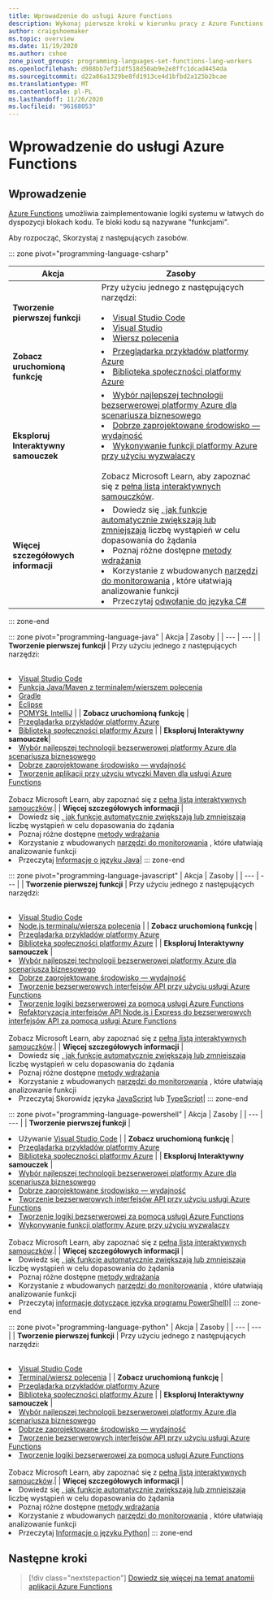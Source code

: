 ```yaml
---
title: Wprowadzenie do usługi Azure Functions
description: Wykonaj pierwsze kroki w kierunku pracy z Azure Functions.
author: craigshoemaker
ms.topic: overview
ms.date: 11/19/2020
ms.author: cshoe
zone_pivot_groups: programming-languages-set-functions-lang-workers
ms.openlocfilehash: d988bb7ef31df518d50ab9e2e8ffc1dcad4454da
ms.sourcegitcommit: d22a86a1329be8fd1913ce4d1bfbd2a125b2bcae
ms.translationtype: MT
ms.contentlocale: pl-PL
ms.lasthandoff: 11/26/2020
ms.locfileid: "96168053"
---
```

# <a name="getting-started-with-azure-functions"></a>Wprowadzenie do usługi Azure Functions

## <a name="introduction"></a>Wprowadzenie

[Azure Functions](./functions-overview.md) umożliwia zaimplementowanie logiki systemu w łatwych do dyspozycji blokach kodu. Te bloki kodu są nazywane "funkcjami".

Aby rozpocząć, Skorzystaj z następujących zasobów.

::: zone pivot="programming-language-csharp"

| Akcja | Zasoby |
| --- | --- |
| **Tworzenie pierwszej funkcji** | Przy użyciu jednego z następujących narzędzi:<br><br><li>[Visual Studio Code](./functions-create-your-first-function-visual-studio.md)<li>[Visual Studio](./create-first-function-vs-code-csharp.md)<li>[Wiersz polecenia](./create-first-function-cli-csharp.md) |
| **Zobacz uruchomioną funkcję** | <li>[Przeglądarka przykładów platformy Azure](/samples/browse/?expanded=azure&languages=csharp&products=azure-functions)<li>[Biblioteka społeczności platformy Azure](https://www.serverlesslibrary.net/?technology=Functions%202.x&language=C%23) |
| **Eksploruj Interaktywny samouczek**| <li>[Wybór najlepszej technologii bezserwerowej platformy Azure dla scenariusza biznesowego](/learn/modules/serverless-fundamentals/)<li>[Dobrze zaprojektowane środowisko — wydajność](/learn/modules/azure-well-architected-performance-efficiency/)<li>[Wykonywanie funkcji platformy Azure przy użyciu wyzwalaczy](/learn/modules/execute-azure-function-with-triggers/) <br><br>Zobacz Microsoft Learn, aby zapoznać się z [pełną listą interaktywnych samouczków](/learn/browse/?expanded=azure&products=azure-functions).|
| **Więcej szczegółowych informacji** | <li>Dowiedz się [, jak funkcje automatycznie zwiększają lub zmniejszają](./functions-scale.md) liczbę wystąpień w celu dopasowania do żądania<li>Poznaj różne dostępne [metody wdrażania](./functions-deployment-technologies.md)<li>Korzystanie z wbudowanych [narzędzi do monitorowania](./functions-monitoring.md) , które ułatwiają analizowanie funkcji<li>Przeczytaj [odwołanie do języka C#](./functions-dotnet-class-library.md)|

::: zone-end

::: zone pivot="programming-language-java"
| Akcja | Zasoby |
| --- | --- |
| **Tworzenie pierwszej funkcji** | Przy użyciu jednego z następujących narzędzi:<br><br><li>[Visual Studio Code](./create-first-function-vs-code-java.md)<li>[Funkcja Java/Maven z terminalem/wierszem polecenia](./create-first-function-cli-java.md)<li>[Gradle](./functions-create-first-java-gradle.md)<li>[Eclipse](./functions-create-maven-eclipse.md)<li>[POMYSŁ IntelliJ](./functions-create-maven-intellij.md) |
| **Zobacz uruchomioną funkcję** | <li>[Przeglądarka przykładów platformy Azure](/samples/browse/?expanded=azure&languages=java&products=azure-functions)<li>[Biblioteka społeczności platformy Azure](https://www.serverlesslibrary.net/?technology=Functions%202.x&language=Java) |
| **Eksploruj Interaktywny samouczek**| <li>[Wybór najlepszej technologii bezserwerowej platformy Azure dla scenariusza biznesowego](/learn/modules/serverless-fundamentals/)<li>[Dobrze zaprojektowane środowisko — wydajność](/learn/modules/azure-well-architected-performance-efficiency/)<li>[Tworzenie aplikacji przy użyciu wtyczki Maven dla usługi Azure Functions](/learn/modules/develop-azure-functions-app-with-maven-plugin/) <br><br>Zobacz Microsoft Learn, aby zapoznać się z [pełną listą interaktywnych samouczków](/learn/browse/?expanded=azure&products=azure-functions).|
| **Więcej szczegółowych informacji** | <li>Dowiedz się [, jak funkcje automatycznie zwiększają lub zmniejszają](./functions-scale.md) liczbę wystąpień w celu dopasowania do żądania<li>Poznaj różne dostępne [metody wdrażania](./functions-deployment-technologies.md)<li>Korzystanie z wbudowanych [narzędzi do monitorowania](./functions-monitoring.md) , które ułatwiają analizowanie funkcji<li>Przeczytaj [Informacje o języku Java](./functions-reference-java.md)|
::: zone-end

::: zone pivot="programming-language-javascript"
| Akcja | Zasoby |
| --- | --- |
| **Tworzenie pierwszej funkcji** | Przy użyciu jednego z następujących narzędzi:<br><br><li>[Visual Studio Code](./create-first-function-vs-code-node.md)<li>[Node.js terminalu/wiersza polecenia](./create-first-function-cli-java.md) |
| **Zobacz uruchomioną funkcję** | <li>[Przeglądarka przykładów platformy Azure](/samples/browse/?expanded=azure&languages=javascript%2ctypescript&products=azure-functions)<li>[Biblioteka społeczności platformy Azure](https://www.serverlesslibrary.net/?technology=Functions%202.x&language=JavaScript%2CTypeScript) |
| **Eksploruj Interaktywny samouczek** | <li>[Wybór najlepszej technologii bezserwerowej platformy Azure dla scenariusza biznesowego](/learn/modules/serverless-fundamentals/)<li>[Dobrze zaprojektowane środowisko — wydajność](/learn/modules/azure-well-architected-performance-efficiency/)<li>[Tworzenie bezserwerowych interfejsów API przy użyciu usługi Azure Functions](/learn/modules/build-api-azure-functions/)<li>[Tworzenie logiki bezserwerowej za pomocą usługi Azure Functions](/learn/modules/create-serverless-logic-with-azure-functions/)<li>[Refaktoryzacja interfejsów API Node.js i Express do bezserwerowych interfejsów API za pomocą usługi Azure Functions](/learn/modules/shift-nodejs-express-apis-serverless/) <br><br>Zobacz Microsoft Learn, aby zapoznać się z [pełną listą interaktywnych samouczków](/learn/browse/?expanded=azure&products=azure-functions).|
| **Więcej szczegółowych informacji** | <li>Dowiedz się [, jak funkcje automatycznie zwiększają lub zmniejszają](./functions-scale.md) liczbę wystąpień w celu dopasowania do żądania<li>Poznaj różne dostępne [metody wdrażania](./functions-deployment-technologies.md)<li>Korzystanie z wbudowanych [narzędzi do monitorowania](./functions-monitoring.md) , które ułatwiają analizowanie funkcji<li>Przeczytaj Skorowidz języka [JavaScript](./functions-reference-node.md) lub [TypeScript](./functions-reference-node.md#typescript)|
::: zone-end

::: zone pivot="programming-language-powershell"
| Akcja | Zasoby |
| --- | --- |
| **Tworzenie pierwszej funkcji** | <li>Używanie [Visual Studio Code](./create-first-function-vs-code-powershell.md) |
| **Zobacz uruchomioną funkcję** | <li>[Przeglądarka przykładów platformy Azure](/samples/browse/?expanded=azure&languages=powershell&products=azure-functions)<li>[Biblioteka społeczności platformy Azure](https://www.serverlesslibrary.net/?technology=Functions%202.x&language=PowerShell) |
| **Eksploruj Interaktywny samouczek** | <li>[Wybór najlepszej technologii bezserwerowej platformy Azure dla scenariusza biznesowego](/learn/modules/serverless-fundamentals/)<li>[Dobrze zaprojektowane środowisko — wydajność](/learn/modules/azure-well-architected-performance-efficiency/)<li>[Tworzenie bezserwerowych interfejsów API przy użyciu usługi Azure Functions](/learn/modules/build-api-azure-functions/)<li>[Tworzenie logiki bezserwerowej za pomocą usługi Azure Functions](/learn/modules/create-serverless-logic-with-azure-functions/)<li>[Wykonywanie funkcji platformy Azure przy użyciu wyzwalaczy](/learn/modules/execute-azure-function-with-triggers/) <br><br>Zobacz Microsoft Learn, aby zapoznać się z [pełną listą interaktywnych samouczków](/learn/browse/?expanded=azure&products=azure-functions).|
| **Więcej szczegółowych informacji** | <li>Dowiedz się [, jak funkcje automatycznie zwiększają lub zmniejszają](./functions-scale.md) liczbę wystąpień w celu dopasowania do żądania<li>Poznaj różne dostępne [metody wdrażania](./functions-deployment-technologies.md)<li>Korzystanie z wbudowanych [narzędzi do monitorowania](./functions-monitoring.md) , które ułatwiają analizowanie funkcji<li>Przeczytaj [informacje dotyczące języka programu PowerShell](./functions-reference-powershell.md))|
::: zone-end

::: zone pivot="programming-language-python"
| Akcja | Zasoby |
| --- | --- |
| **Tworzenie pierwszej funkcji** | Przy użyciu jednego z następujących narzędzi:<br><br><li>[Visual Studio Code](./create-first-function-vs-code-csharp.md?pivots=programming-language-python)<li>[Terminal/wiersz polecenia](./create-first-function-cli-csharp.md?pivots=programming-language-python) |
| **Zobacz uruchomioną funkcję** | <li>[Przeglądarka przykładów platformy Azure](/samples/browse/?expanded=azure&languages=python&products=azure-functions)<li>[Biblioteka społeczności platformy Azure](https://www.serverlesslibrary.net/?technology=Functions%202.x&language=Python) |
| **Eksploruj Interaktywny samouczek** | <li>[Wybór najlepszej technologii bezserwerowej platformy Azure dla scenariusza biznesowego](/learn/modules/serverless-fundamentals/)<li>[Dobrze zaprojektowane środowisko — wydajność](/learn/modules/azure-well-architected-performance-efficiency/)<li>[Tworzenie bezserwerowych interfejsów API przy użyciu usługi Azure Functions](/learn/modules/build-api-azure-functions/)<li>[Tworzenie logiki bezserwerowej za pomocą usługi Azure Functions](/learn/modules/create-serverless-logic-with-azure-functions/) <br><br>Zobacz Microsoft Learn, aby zapoznać się z [pełną listą interaktywnych samouczków](/learn/browse/?expanded=azure&products=azure-functions).|
| **Więcej szczegółowych informacji** | <li>Dowiedz się [, jak funkcje automatycznie zwiększają lub zmniejszają](./functions-scale.md) liczbę wystąpień w celu dopasowania do żądania<li>Poznaj różne dostępne [metody wdrażania](./functions-deployment-technologies.md)<li>Korzystanie z wbudowanych [narzędzi do monitorowania](./functions-monitoring.md) , które ułatwiają analizowanie funkcji<li>Przeczytaj [Informacje o języku Python](./functions-reference-python.md)|
::: zone-end

## <a name="next-steps"></a>Następne kroki

> [!div class="nextstepaction"]
> [Dowiedz się więcej na temat anatomii aplikacji Azure Functions](./functions-reference.md)